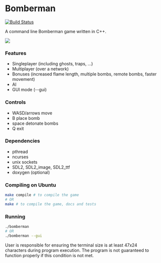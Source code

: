 # Bomberman #
[![Build Status](https://travis-ci.org/lucivpav/bomberman.svg?branch=master)](https://travis-ci.org/lucivpav/bomberman)

A command line Bomberman game written in C++.

![](http://i.imgur.com/QE7mLYm.gif)

### Features ###
* Singleplayer (including ghosts, traps, ...)
* Multiplayer (over a network)
* Bonuses (increased flame length, multiple bombs, remote bombs, faster movement)
* AI
* GUI mode (--gui)

### Controls ###
* WASD/arrows move
* B place bomb
* space detonate bombs
* Q exit

### Dependencies ###
* pthread
* ncurses
* unix sockets
* SDL2, SDL2_image, SDL2_ttf
* doxygen (optional)

### Compiling on Ubuntu ###
```Bash
make compile # to compile the game 
# OR
make # to compile the game, docs and tests
```

### Running ###
```Bash
./bomberman
# OR
./bomberman --gui
```
User is responsible for ensuring the terminal size is at least 
47x24 characters during program execution. The program is not
guaranteed to function properly if this condition is not met.
